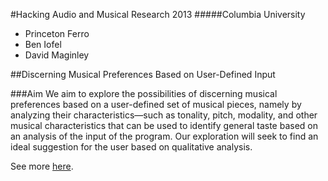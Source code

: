 #Hacking Audio and Musical Research 2013
#####Columbia University
- Princeton Ferro
- Ben Iofel
- David Maginley

##Discerning Musical Preferences Based on User-Defined Input

###Aim
We aim to explore the possibilities of discerning musical preferences based on a user-defined set of musical pieces, namely by analyzing their characteristics—such as tonality, pitch, modality, and other musical characteristics that can be used to identify general taste based on an analysis of the input of the program. Our exploration will seek to find an ideal suggestion for the user based on qualitative analysis.

See more [here](https://docs.google.com/document/d/1QoTRFzYsAdKLGDw8dEG460pqgEuyAR_iNE0yy5v7zOg/edit?usp=sharing).
